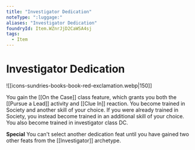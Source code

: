 ```yaml
---
title: "Investigator Dedication"
noteType: ":luggage:"
aliases: "Investigator Dedication"
foundryId: Item.WZnrJjD2CaWSA4sj
tags:
  - Item
---
```


# Investigator Dedication
![[icons-sundries-books-book-red-exclamation.webp|150]]

You gain the [[On the Case]] class feature, which grants you both the [[Pursue a Lead]] activity and [[Clue In]] reaction. You become trained in Society and another skill of your choice. If you were already trained in Society, you instead become trained in an additional skill of your choice. You also become trained in investigator class DC.

**Special** You can't select another dedication feat until you have gained two other feats from the [[Investigator]] archetype.
